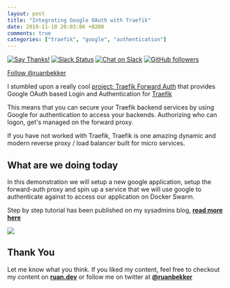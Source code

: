 ```yaml
---
layout: post
title: "Integrating Google OAuth with Traefik"
date: 2019-11-10 20:03:06 +0200
comments: true
categories: ["traefik", "google", "authentication"] 
---
```


[![Say Thanks!](https://img.shields.io/badge/Say%20Thanks-!-1EAEDB.svg)](https://saythanks.io/to/ruanbekker) [![Slack Status](https://linux-hackers-slack.herokuapp.com/badge.svg)](https://linux-hackers-slack.herokuapp.com/) [![Chat on Slack](https://img.shields.io/badge/chat-on_slack-orange.svg)](https://linux-hackers.slack.com/) [![GitHub followers](https://img.shields.io/github/followers/ruanbekker.svg?label=Follow&style=social)](https://github.com/ruanbekker)

<a href="https://twitter.com/ruanbekker?ref_src=twsrc%5Etfw" class="twitter-follow-button" data-show-count="false">Follow @ruanbekker</a><script async src="https://platform.twitter.com/widgets.js" charset="utf-8"></script>

I stumbled upon a really cool [project: Traefik Forward Auth](https://github.com/thomseddon/traefik-forward-auth) that provides Google OAuth based Login and Authentication for [Traefik](https://traefik.io/)

This means that you can secure your Traefik backend services by using Google for authentication to access your backends. Authorizing who can logon, get's managed on the forward proxy.

If you have not worked with Traefik, Traefik is one amazing dynamic and modern reverse proxy / load balancer built for micro services.

## What are we doing today

In this demonstration we will setup a new google application, setup the forward-auth proxy and spin up a service that we will use google to authenticate against to access our application on Docker Swarm.

Step by step tutorial has been published on my sysadmins blog, **[read more here](https://sysadmins.co.za/integrating-google-oauth-with-traefik/?referral=blog.ruanbekker.com)**

[![](https://user-images.githubusercontent.com/567298/68548655-10644180-03f8-11ea-96fe-47f01b1dd635.png)](https://sysadmins.co.za/integrating-google-oauth-with-traefik/?referral=blog.ruanbekker.com)

## Thank You

Let me know what you think. If you liked my content, feel free to checkout my content on **[ruan.dev](https://ruan.dev/)** or follow me on twitter at **[@ruanbekker](https://twitter.com/ruanbekker)**

<center><script type='text/javascript' src='https://ko-fi.com/widgets/widget_2.js'></script><script type='text/javascript'>kofiwidget2.init('Buy Me a Coffee', '#46b798', 'A6423ZIQ');kofiwidget2.draw();</script></center>

